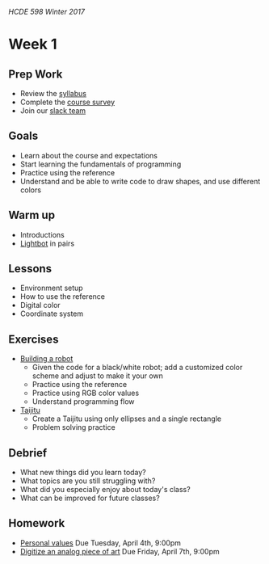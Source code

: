 _HCDE 598 Winter 2017_

# Week 1

## Prep Work
* Review the [syllabus](https://github.com/susanev/uw-stars-cse/blob/master/exploring-cs/syllabus.md)
* Complete the [course survey](https://goo.gl/forms/V75p1GdRxW1qq4Jn2)
* Join our [slack team](https://cse-stars.slack.com)

## Goals
* Learn about the course and expectations
* Start learning the fundamentals of programming
* Practice using the reference
* Understand and be able to write code to draw shapes, and use different colors

## Warm up
* Introductions
* [Lightbot](exercises/lightbot.md) in pairs

## Lessons
* Environment setup
* How to use the reference
* Digital color
* Coordinate system

## Exercises
* [Building a robot](exercises/robot.md) 
  * Given the code for a black/white robot; add a customized color scheme and adjust to make it your own
  * Practice using the reference
  * Practice using RGB color values
  * Understand programming flow
* [Taijitu](exercises/taijitu.md)
  * Create a Taijitu using only ellipses and a single rectangle
  * Problem solving practice

## Debrief
* What new things did you learn today?
* What topics are you still struggling with?
* What did you especially enjoy about today's class?
* What can be improved for future classes?

## Homework
* [Personal values](homework/personal_values.md) Due Tuesday, April 4th, 9:00pm
* [Digitize an analog piece of art](homework/digitize.md) Due Friday, April 7th, 9:00pm